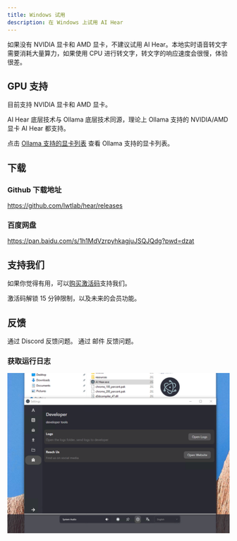 ```yaml
---
title: Windows 试用
description: 在 Windows 上试用 AI Hear
---
```


如果没有 NVIDIA 显卡和 AMD 显卡，不建议试用 AI Hear。本地实时语音转文字需要消耗大量算力，如果使用 CPU 进行转文字，转文字的响应速度会很慢，体验很差。

## GPU 支持

目前支持 NVIDIA 显卡和 AMD 显卡。

AI Hear 底层技术与 Ollama 底层技术同源，理论上 Ollama 支持的 NVIDIA/AMD 显卡 AI Hear 都支持。

点击 [Ollama 支持的显卡列表](https://github.com/ollama/ollama/blob/main/docs/gpu.md) 查看 Ollama 支持的显卡列表。

## 下载

### Github 下载地址

https://github.com/lwtlab/hear/releases

### 百度网盘

https://pan.baidu.com/s/1h1MdVzrpyhkagjuJSQJQdg?pwd=dzat

## 支持我们

如果你觉得有用，可以[购买激活码](https://checkout.thucydides.net/purchase/AIHear)支持我们。

激活码解锁 15 分钟限制，以及未来的会员功能。

## 反馈

通过 Discord 反馈问题。
通过 邮件 反馈问题。

### 获取运行日志

![image-20240823113252734](./assets/image-20240823113252734.png)
